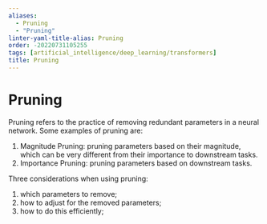 ```yaml
---
aliases:
  - Pruning
  - "Pruning"
linter-yaml-title-alias: Pruning
order: -20220731105255
tags: [artificial_intelligence/deep_learning/transformers]
title: Pruning
---
```


# Pruning

Pruning refers to the practice of removing redundant parameters in a neural network. Some examples of pruning are:

1. Magnitude Pruning: pruning parameters based on their magnitude, which can be very different from their importance to downstream tasks.
2. Importance Pruning: pruning parameters based on downstream tasks.

Three considerations when using pruning:
1. which parameters to remove;
2. how to adjust for the removed parameters;
3. how to do this efficiently;